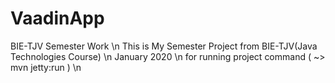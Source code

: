 # VaadinApp
BIE-TJV Semester Work \n
This is My Semester Project from BIE-TJV(Java Technologies Course) \n
January 2020 \n
for running project command ( ~> mvn jetty:run ) \n
